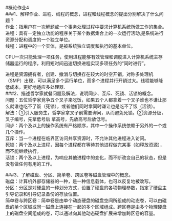 #概论作业4  
###1、解释作业、进程、线程的概念，进程和线程概念的提出分别解决了什么问题？  
作业：指用户在一次解题或一个事务处理过程中要求计算机系统所做工作的集合。  
进程：具有一定独立功能的程序关于某个数据集合上的一次运行活动,是系统进行资源分配和调度的一个独立单位。  
线程：进程中的一个实体，是被系统独立调度和执行的基本单位。  

CPU一次只能处理一项任务，使用进程能够有效管理和调度进入计算机系统主存储器运行的程序，利用短时间迅速切换进程实现多项任务的“同时进行”。  

进程是资源拥有者，创建、撤消与切换存在较大的时空开销，对称多处理机（SMP）出现，可以满足多个运行单位，而多个进程并行开销过大。线程能够降低成本，更好地适应多处理器.  
###2、描述哲学家就餐问题及解法，说明同步、互斥、死锁、活锁的概念。  
问题：五位哲学家竞争五个叉子来吃饭，如果五个人都拿着一个叉子谁也不谦让那么就谁也吃不了饭（死锁），或者他们同时拿同时谦让也是吃不了饭（活锁）。  
解法：①引入服务生，哲学家拿叉子前需要询问，从而避免死锁。②资源分级，叉子编号，先拿低号后
拿高号，先放高号后放低号。  
同步：两个及以上的操作系统有严格顺序，其中一个操作系统依赖于另外的一个或几个操作。  
互斥：当一个进程在临界区访问共享资源时，不允许其他进程进入访问。  
死锁：两个及以上进程，因每个进程都在等待其他进程做完某事（如释放资源），而不能继续执行。  
活锁：两个及以上进程，为响应其他进程中的变化，而不断改变自己的状态，但是没有做任何有用的工作。  
  
###3、了解磁盘、分区、简单卷、跨区卷等磁盘管理中的概念。  
磁盘：计算机外部存储器的一种，是一种信息载体，也可以反复地被改写。  
分区：分区是对硬盘的一种划分方式，设置了硬盘的各项物理参数，指定了硬盘主引导记录和引导记录备份的存放位置。  
简单卷与跨区卷：简单卷是由单个动态硬盘的磁盘空间所组成的动态卷，可以由磁盘的单个区域或同一磁盘上连接在一起的多个区域组成。跨区卷是由多个物理硬盘上的磁盘空间组成的卷，可以通过向其他动态硬盘扩展来增加跨区卷的容量。

